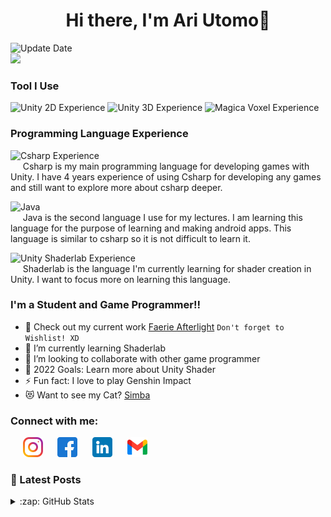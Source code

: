 <h1 align="center">Hi there, I'm Ari Utomo👋</h1>

![Update Date](https://img.shields.io/badge/-Updated%20on%20November%2015%2C%202022-brightgreen) <br>
![](https://komarev.com/ghpvc/?username=penguin55)

### Tool I Use

![Unity 2D Experience](https://img.shields.io/badge/Unity%202D-4%20years%20experience-orange?style=flat-square&logo=unity&labelColor=blue) 
![Unity 3D Experience](https://img.shields.io/badge/Unity%203D-4%20months%20experience-orange?style=flat-square&logo=unity&labelColor=blue) 
![Magica Voxel Experience](https://img.shields.io/badge/Magica%20Voxel-4%20months%20experience-green?style=flat-square&logo=blender)

### Programming Language Experience

![Csharp Experience](https://img.shields.io/badge/C%20Sharp-Advance-orange?style=flat-square&logo=csharp) <br>
&nbsp;&nbsp;&nbsp;&nbsp;&nbsp;Csharp is my main programming language for developing games with Unity. I have 4 years experience of using Csharp for developing any games and still want to explore more about csharp deeper.

![Java](https://img.shields.io/badge/Java-Advance-orange?style=flat-square&logo=java) <br>
&nbsp;&nbsp;&nbsp;&nbsp;&nbsp;Java is the second language I use for my lectures. I am learning this language for the purpose of learning and making android apps. This language is similar to csharp so it is not difficult to learn it.

![Unity Shaderlab Experience](https://img.shields.io/badge/Shaderlab-Learn-9cf?style=flat-square&logo=unity) <br>
&nbsp;&nbsp;&nbsp;&nbsp;&nbsp;Shaderlab is the language I'm currently learning for shader creation in Unity. I want to focus more on learning this language.

### I'm a Student and Game Programmer!!

- 🔭 Check out my current work [Faerie Afterlight](https://store.steampowered.com/app/1415280/Faerie_Afterlight/) `Don't forget to Wishlist! XD`
- 🌱 I’m currently learning Shaderlab
- 👯 I’m looking to collaborate with other game programmer
- 🥅 2022 Goals: Learn more about Unity Shader
- ⚡ Fun fact: I love to play Genshin Impact
- 😻 Want to see my Cat? [Simba](image/simba.png) <!--and [Mochi](https://penguin.github.io)-->

### Connect with me:

&nbsp;&nbsp;&nbsp;&nbsp;&nbsp;<a href="https://www.instagram.com/_ariutomo/"><img src="image/icons/instagram.png" width="32"></a>
&nbsp;&nbsp;&nbsp;&nbsp;&nbsp;<a href="https://www.facebook.com/benymox/"><img src="image/icons/facebook.png" width="32"></a>
&nbsp;&nbsp;&nbsp;&nbsp;&nbsp;<a href="https://www.linkedin.com/in/robertarie55/"><img src="image/icons/linkedin.png" width="32"></a>
&nbsp;&nbsp;&nbsp;&nbsp;&nbsp;<a href="mailto:robert.unix98@gmail.com"><img src="image/icons/gmail.png" width="32"></a>

### 📕 Latest Posts


<details>
  <summary>:zap: GitHub Stats</summary>
  <img align="left" alt="Ari Utomo's GitHub Stats" src="https://github-readme-stats.vercel.app/api?username=penguin55&show_icons=true&hide_border=false&title_color=ff652f&icon_color=FFE400&bg_color=09131B&text_color=ffffff&border_color=0c1a25&include_all_commits=true" />
</details>
